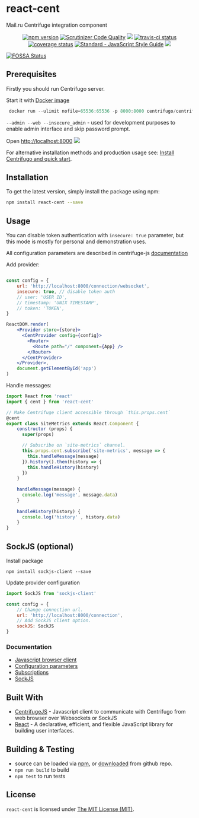 # react-cent

Mail.ru Centrifuge integration component

<p align="center">
  <a href="https://www.npmjs.com/package/react-cent"><img alt="npm version" src="https://img.shields.io/npm/v/react-cent.svg?style=flat-square"></a>
  <a href="https://scrutinizer-ci.com/g/fortis/react-cent"><img alt="Scrutinizer Code Quality" src="https://scrutinizer-ci.com/g/fortis/react-cent/badges/quality-score.png?b=master"/></a>
<a href="https://app.fossa.io/projects/git%2Bgithub.com%2Ffortis%2Freact-cent?ref=badge_shield" alt="FOSSA Status"><img src="https://app.fossa.io/api/projects/git%2Bgithub.com%2Ffortis%2Freact-cent.svg?type=shield"/></a>
  <a href="https://travis-ci.org/fortis/react-cent"><img src="https://travis-ci.org/fortis/react-cent.svg?branch=master" alt="travis-ci status"></a>
  <a href="https://coveralls.io/github/fortis/react-cent"><img src="https://coveralls.io/repos/github/fortis/react-cent/badge.svg" alt="coverage status"></a>
  <a href="https://standardjs.com"><img src="https://img.shields.io/badge/code_style-standard-brightgreen.svg" alt="Standard - JavaScript Style Guide"></a>
  <a href="https://raw.githubusercontent.com/fortis/react-cent/master/LICENSE"><img src="https://img.shields.io/badge/license-MIT-blue.svg?style=flat-square"/></a>
</p>


[![FOSSA Status](https://app.fossa.io/api/projects/git%2Bgithub.com%2Ffortis%2Freact-cent.svg?type=large)](https://app.fossa.io/projects/git%2Bgithub.com%2Ffortis%2Freact-cent?ref=badge_large)

## Prerequisites

Firstly you should run Centrifugo server.

Start it with [Docker image](https://docker.com)
```jsx harm
 docker run --ulimit nofile=65536:65536 -p 8000:8000 centrifugo/centrifugo centrifugo --admin --web --insecure_admin
```
`--admin --web --insecure_admin` - used for development purposes to enable admin interface and skip password prompt.

Open [http://localhost:8000](http://localhost:8000)
![](https://pp.userapi.com/c841329/v841329697/36aaa/B7-bq-u3Fyw.jpg)

For alternative installation methods and production usage see: [Install Centrifugo and quick start](https://fzambia.gitbooks.io/centrifugal/content/server/start.html). 

## Installation

To get the latest version, simply install the package using npm:
```sh
npm install react-cent --save
```

## Usage

You can disable token authentication with `insecure: true` parameter, but this mode is mostly for personal and demonstration uses.

All configuration parameters are described in centrifuge-js [documentation](https://fzambia.gitbooks.io/centrifugal/content/clients/javascript.html#configuration-parameters)

Add provider:

```jsx harmony

const config = {
    url: 'http://localhost:8000/connection/websocket',
    insecure: true, // disable token auth
    // user: 'USER ID',
    // timestamp: 'UNIX TIMESTAMP',
    // token: 'TOKEN',
}

ReactDOM.render(
    <Provider store={store}>
      <CentProvider config={config}>
        <Router>
          <Route path="/" component={App} />
        </Router>
      </CentProvider>
    </Provider>,
    document.getElementById('app')
)
```

Handle messages:

```jsx harmony
import React from 'react'
import { cent } from 'react-cent'

// Make Centrifuge client accessible through `this.props.cent`
@cent 
export class SiteMetrics extends React.Component {
    constructor (props) {
      super(props)

      // Subscribe on `site-metrics` channel.
      this.props.cent.subscribe('site-metrics', message => {
        this.handleMessage(message)
      }).history().then(history => {
        this.handleHistory(history)
      })
    }
    
    handleMessage(message) {
      console.log('message', message.data)
    }
    
    handleHistory(history) {
      console.log('history' , history.data)
    }
}
```

## SockJS (optional)

Install package
```npm
npm install sockjs-client --save
```

Update provider configuration
```jsx harmony
import SockJS from 'sockjs-client'

const config = {
    // Change connection url.
    url: 'http://localhost:8000/connection',
    // Add SockJS client option.  
    sockJS: SockJS
}
```

### Documentation
* [Javascript browser client](https://fzambia.gitbooks.io/centrifugal/content/clients/javascript.html)
* [Configuration parameters](https://fzambia.gitbooks.io/centrifugal/content/clients/javascript.html#configuration-parameters)
* [Subscriptions](https://fzambia.gitbooks.io/centrifugal/content/clients/javascript.html#subscriptions)
* [SockJS](https://fzambia.gitbooks.io/centrifugal/content/clients/javascript.html#sockjs)

## Built With

* [CentrifugeJS](https://github.com/centrifugal/centrifuge-js) - Javascript client to communicate with Centrifugo from web browser over Websockets or SockJS
* [React](https://github.com/facebook/react) - A declarative, efficient, and flexible JavaScript library for building user interfaces.

## Building & Testing

*  source can be loaded via [npm](https://www.npmjs.com/package/react-cent), or [downloaded](https://github.com/fortis/react-cent/archive/master.zip) from github repo.
* `npm run build` to build
* `npm test` to run tests

## License

`react-cent` is licensed under [The MIT License (MIT)](LICENSE).